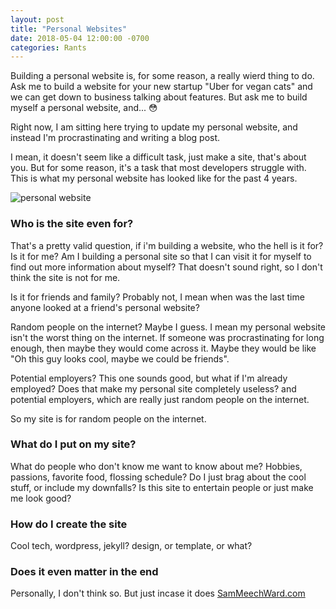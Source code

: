 ```yaml
---
layout: post
title: "Personal Websites"
date: 2018-05-04 12:00:00 -0700
categories: Rants
---
```


Building a personal website is, for some reason, a really wierd thing to do. Ask me to build a website for your new startup "Uber for vegan cats" and we can get down to business talking about features. But ask me to build myself a personal website, and... 😳

Right now, I am sitting here trying to update my personal website, and instead I'm procrastinating and writing a blog post. 

I mean, it doesn't seem like a difficult task, just make a site, that's about you. But for some reason, it's a task that most developers struggle with. This is what my personal website has looked like for the past 4 years.

![personal website](https://i.imgur.com/z1KTlVW.png)

### Who is the site even for?

That's a pretty valid question, if i'm building a website, who the hell is it for? Is it for me? Am I building a personal site so that I can visit it for myself to find out more information about myself? That doesn't sound right, so I don't think the site is not for me.

Is it for friends and family? Probably not, I mean when was the last time anyone looked at a friend's personal website?

Random people on the internet? Maybe I guess. I mean my personal website isn't the worst thing on the internet. If someone was procrastinating for long enough, then maybe they would come across it. Maybe they would be like "Oh this guy looks cool, maybe we could be friends".

Potential employers? This one sounds good, but what if I'm already employed? Does that make my personal site completely useless?  and potential employers, which are really just random people on the internet. 

So my site is for random people on the internet.

### What do I put on my site?

What do people who don't know me want to know about me? Hobbies, passions, favorite food, flossing schedule? Do I just brag about the cool stuff, or include my downfalls? Is this site to entertain people or just make me look good?

### How do I create the site

Cool tech, wordpress, jekyll?
design, or template, or what?

### Does it even matter in the end

Personally, I don't think so. But just incase it does [SamMeechWard.com](http://sammeechward.com)